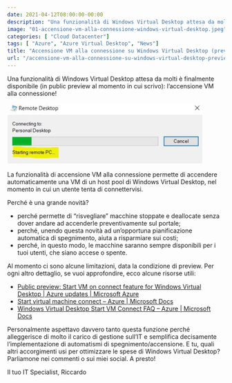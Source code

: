 ```yaml
---
date: 2021-04-12T08:00:00-00:00
description: "Una funzionalità di Windows Virtual Desktop attesa da molti è finalmente disponibile: l'accensione VM alla connessione!"
image: "01-accensione-vm-alla-connessione-windows-virtual-desktop.jpeg"
categories: [ "Cloud Datacenter"]
tags: [ "Azure", "Azure Virtual Desktop", "News"]
title: "Accensione VM alla connessione su Windows Virtual Desktop (preview)"
url: "/accensione-vm-alla-connessione-su-windows-virtual-desktop-preview"
---
```

Una funzionalità di Windows Virtual Desktop attesa da molti è finalmente disponibile (in public preview al momento in cui scrivo): l’accensione VM alla connessione!

[![Azure Virtual Desktop ccensione VM alla connessione](01-accensione-vm-alla-connessione-windows-virtual-desktop.jpeg)](01-accensione-vm-alla-connessione-windows-virtual-desktop.jpeg)

La funzionalità di accensione VM alla connessione permette di accendere automaticamente una VM di un host pool di Windows Virtual Desktop, nel momento in cui un utente tenta di connettervisi.

Perché è una grande novità?
- perché permette di “risvegliare” macchine stoppate e deallocate senza dover andare ad accenderle preventivamente sul portale;
- perché, unendo questa novità ad un’opportuna pianificazione automatica di spegnimento, aiuta a risparmiare sui costi;
- perché, in questo modo, le macchine saranno sempre disponibili per i tuoi utenti, che siano accese o spente.

Al momento ci sono alcune limitazioni, data la condizione di preview. Per ogni altro dettaglio, se vuoi approfondire, ecco alcune risorse utili:
- [Public preview: Start VM on connect feature for Windows Virtual Desktop | Azure updates | Microsoft Azure](https://azure.microsoft.com/en-us/updates/public-preview-start-vm-on-connect-feature-for-windows-virtual-desktop/)
- [Start virtual machine connect – Azure | Microsoft Docs](https://docs.microsoft.com/en-us/azure/virtual-desktop/start-virtual-machine-connect)
- [Windows Virtual Desktop Start VM Connect FAQ – Azure | Microsoft Docs](https://docs.microsoft.com/en-us/azure/virtual-desktop/start-virtual-machine-connect-faq)

Personalmente aspettavo davvero tanto questa funzione perché alleggerisce di molto il carico di gestione sull’IT e semplifica decisamente l’implementazione di automatismi di spegnimento/accensione. E tu, quali altri accorgimenti usi per ottimizzare le spese di Windows Virtual Desktop? Parliamone nei commenti o sui miei social. A presto!

Il tuo IT Specialist, Riccardo